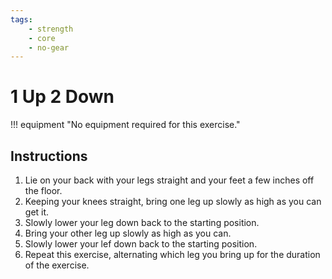 ```yaml
---
tags:
    - strength
    - core
    - no-gear
---
```


#  1 Up 2 Down

!!! equipment "No equipment required for this exercise."

## Instructions

1. Lie on your back with your legs straight and your feet a few inches off the floor.
2. Keeping your knees straight, bring one leg up slowly as high as you can get it.
3. Slowly lower your leg down back to the starting position.
4. Bring your other leg up slowly as high as you can.
5. Slowly lower your lef down back to the starting position.
6. Repeat this exercise, alternating which leg you bring up for the duration of the exercise.
